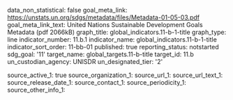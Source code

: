 data_non_statistical: false
goal_meta_link: https://unstats.un.org/sdgs/metadata/files/Metadata-01-05-03.pdf
goal_meta_link_text: United Nations Sustainable Development Goals Metadata (pdf 2066kB)
graph_title: global_indicators.11-b-1-title
graph_type: line
indicator_number: 11.b.1
indicator_name: global_indicators.11-b-1-title
indicator_sort_order: 11-bb-01
published: true
reporting_status: notstarted
sdg_goal: '11'
target_name: global_targets.11-b-title
target_id: 11.b
un_custodian_agency: UNISDR
un_designated_tier: '2'

source_active_1: true
source_organization_1: 
source_url_1: 
source_url_text_1: 
source_release_date_1: 
source_contact_1: 
source_periodicity_1: 
source_other_info_1: 